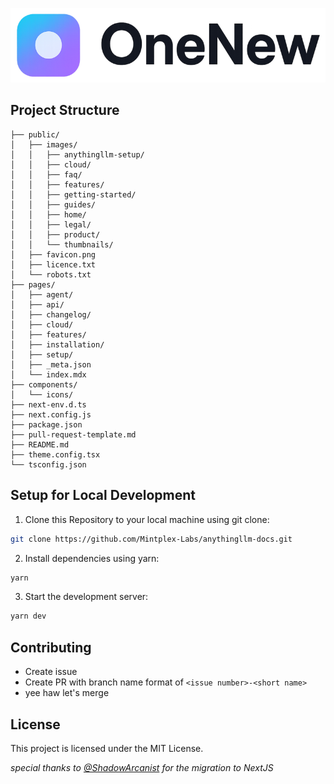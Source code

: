 <a name="readme-top"></a>

<p align="center">
  <a href="https://anythingllm.com"><img src="https://github.com/Mintplex-Labs/anything-llm/blob/master/images/wordmark.png?raw=true" alt="AnythingLLM logo"></a>
</p>


## Project Structure

```
├── public/
│   ├── images/
│   │   ├── anythingllm-setup/
│   │   ├── cloud/
│   │   ├── faq/
│   │   ├── features/
│   │   ├── getting-started/
│   │   ├── guides/
│   │   ├── home/
│   │   ├── legal/
│   │   ├── product/
│   │   └── thumbnails/
│   ├── favicon.png
│   ├── licence.txt
│   └── robots.txt
├── pages/
│   ├── agent/
│   ├── api/
│   ├── changelog/
│   ├── cloud/
│   ├── features/
│   ├── installation/
│   ├── setup/
│   ├── _meta.json
│   └── index.mdx
├── components/
│   └── icons/
├── next-env.d.ts
├── next.config.js
├── package.json
├── pull-request-template.md
├── README.md
├── theme.config.tsx
└── tsconfig.json
```

## Setup for Local Development

1. Clone this Repository to your local machine using git clone:

```sh
git clone https://github.com/Mintplex-Labs/anythingllm-docs.git
```


2. Install dependencies using yarn:

```sh
yarn
```

3. Start the development server:

```sh
yarn dev
```

## Contributing

- Create issue
- Create PR with branch name format of `<issue number>-<short name>`
- yee haw let's merge

## License

This project is licensed under the MIT License.

_special thanks to [@ShadowArcanist](https://github.com/ShadowArcanist) for the migration to NextJS_
